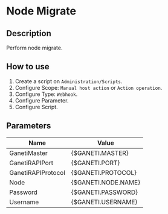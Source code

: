 # Node Migrate

## Description

Perform node migrate.

## How to use

1. Create a script on `Administration/Scripts`.
2. Configure Scope: `Manual host action` or `Action operation`.
3. Configure Type: `Webhook`.
4. Configure Parameter.
5. Configure Script.

## Parameters

|Name|Value|
|----|-----|
|GanetiMaster|{$GANETI.MASTER}|
|GanetiRAPIPort|{$GANETI.PORT}|
|GanetiRAPIProtocol|{$GANETI.PROTOCOL}|
|Node|{$GANETI.NODE.NAME}|
|Password|{$GANETI.PASSWORD}|
|Username|{$GANETI.USERNAME}|